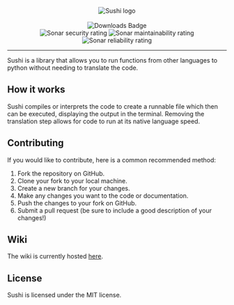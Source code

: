 <p align='center'>
    <img src="https://user-images.githubusercontent.com/47505116/215187622-ea13d72c-178d-48bb-aba4-1398abf3347d.png" alt="Sushi logo">
    <br/><br/>
    <img src="https://img.shields.io/pypi/dm/sushipy.svg" alt="Downloads Badge"/>
    <br/>
    <img src="https://sonarcloud.io/api/project_badges/measure?project=dev-sushi_sushi&metric=security_rating" alt="Sonar security rating"/>
    <img src="https://sonarcloud.io/api/project_badges/measure?project=dev-sushi_sushi&metric=sqale_rating" alt="Sonar maintainability rating"/>
    <img src="https://sonarcloud.io/api/project_badges/measure?project=dev-sushi_sushi&metric=reliability_rating" alt="Sonar reliability rating"/>
</p>

---

Sushi is a library that allows you to run functions from other languages to python without needing to translate the code.

## How it works

Sushi compiles or interprets the code to create a runnable file which then can be executed, displaying the output in the terminal. Removing the translation step allows for code to run at its native language speed.

## Contributing

If you would like to contribute, here is a common recommended method:

1. Fork the repository on GitHub.
2. Clone your fork to your local machine.
3. Create a new branch for your changes.
4. Make any changes you want to the code or documentation.
5. Push the changes to your fork on GitHub.
6. Submit a pull request (be sure to include a good description of your changes!)

## Wiki

The wiki is currently hosted [here](https://dev-sushi.github.io/docs/).

## License

Sushi is licensed under the MIT license.
